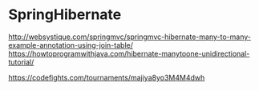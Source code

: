 # SpringHibernate
http://websystique.com/springmvc/springmvc-hibernate-many-to-many-example-annotation-using-join-table/
https://howtoprogramwithjava.com/hibernate-manytoone-unidirectional-tutorial/

https://codefights.com/tournaments/majiya8yo3M4M4dwh 
